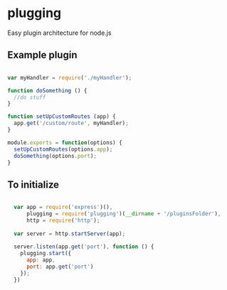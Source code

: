 plugging
========

Easy plugin architecture for node.js

## Example plugin

```javascript

var myHandler = require('./myHandler');

function doSomething () {
  //do stuff
}

function setUpCustomRoutes (app) {
  app.get('/custom/route', myHandler);
}

module.exports = function(options) {
  setUpCustomRoutes(options.app);
  doSomething(options.port);
}

```

## To initialize

```javascript

  var app = require('express')(),
      plugging = require('plugging')(__dirname + '/pluginsFolder'),
      http = require('http');
      
  var server = http.startServer(app);
  
  server.listen(app.get('port'), function () {
    plugging.start({
      app: app,
      port: app.get('port')
    });
  })

```
  
  
